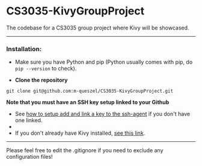 # CS3035-KivyGroupProject
The codebase for a CS3035 group project where Kivy will be showcased. 

---

### Installation:

- Make sure you have Python and pip (Python usually comes with pip, do `pip --version` to check).

- **Clone the repository**

`git clone git@github.com:m-queszel/CS3035-KivyGroupProject.git`

**Note that you must have an SSH key setup linked to your Github**

- See [how to setup add and link a key to the ssh-agent](https://docs.github.com/en/authentication/connecting-to-github-with-ssh/generating-a-new-ssh-key-and-adding-it-to-the-ssh-agent) if you don't have one linked.
- 
- If you don't already have Kivy installed, [see this link](https://kivy.org/doc/stable/gettingstarted/installation.html).

---

Please feel free to edit the .gitignore if you need to exclude any configuration files! 
